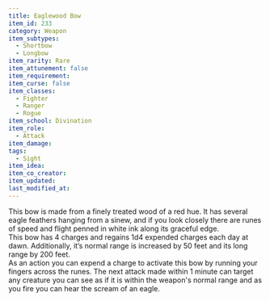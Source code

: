 ```yaml
---
title: Eaglewood Bow
item_id: 233
category: Weapon
item_subtypes: 
  - Shortbow
  - Longbow
item_rarity: Rare
item_attunement: false
item_requirement: 
item_curse: false
item_classes: 
  - Fighter
  - Ranger
  - Rogue
item_school: Divination
item_role: 
  - Attack
item_damage:
tags:
  - Sight
item_idea: 
item_co_creator: 
item_updated: 
last_modified_at: 
---
```


This bow is made from a finely treated wood of a red hue. It has several eagle feathers hanging from a sinew, and if you look closely there are runes of speed and flight penned in white ink along its graceful edge.  
This bow has 4 charges and regains 1d4 expended charges each day at dawn. Additionally, it’s normal range is increased by 50 feet and its long range by 200 feet.  
As an action you can expend a charge to activate this bow by running your fingers across the runes. The next attack made within 1 minute can target any creature you can see as if it is within the weapon's normal range and as you fire you can hear the scream of an eagle.
